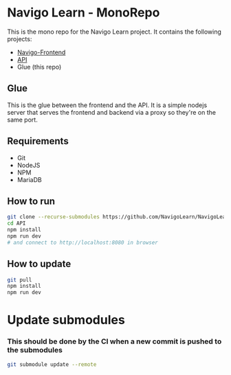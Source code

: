 # Navigo Learn - MonoRepo
This is the mono repo for the Navigo Learn project. It contains the following projects:
  - [Navigo-Frontend](https://github.com/Navigolearn/Navigo-FrontEnd)
  - [API](https://github.com/NavigoLearn/API)
  - Glue (this repo)

## Glue
This is the glue between the frontend and the API. 
It is a simple nodejs server that serves the 
frontend and backend via a proxy so they're on the same port.

## Requirements
  - Git
  - NodeJS
  - NPM
  - MariaDB

## How to run
```bash
git clone --recurse-submodules https://github.com/NavigoLearn/NavigoLean-MonoRepo.git
cd API
npm install
npm run dev
# and connect to http://localhost:8080 in browser
```

## How to update
```bash
git pull
npm install
npm run dev
```

# Update submodules
### This should be done by the CI when a new commit is pushed to the submodules
```bash
git submodule update --remote
```




